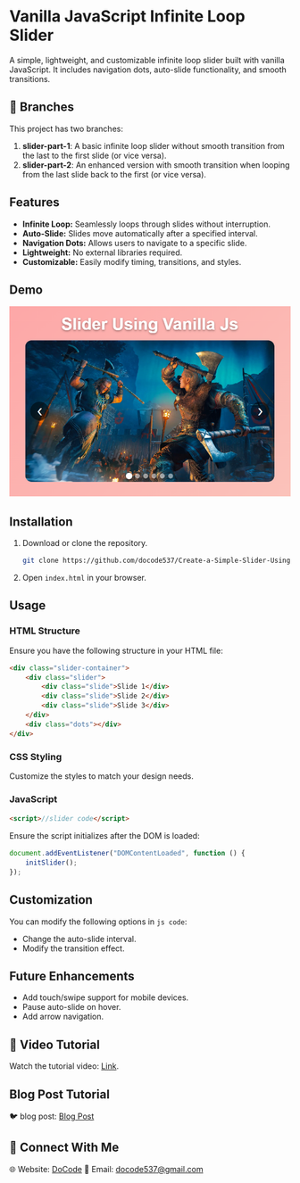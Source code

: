 # Vanilla JavaScript Infinite Loop Slider

A simple, lightweight, and customizable infinite loop slider built with vanilla JavaScript. It includes navigation dots, auto-slide functionality, and smooth transitions.

## 🚀 Branches

This project has two branches:

1. **slider-part-1**: A basic infinite loop slider without smooth transition from the last to the first slide (or vice versa).
2. **slider-part-2**: An enhanced version with smooth transition when looping from the last slide back to the first (or vice versa).

## Features
- **Infinite Loop:** Seamlessly loops through slides without interruption.
- **Auto-Slide:** Slides move automatically after a specified interval.
- **Navigation Dots:** Allows users to navigate to a specific slide.
- **Lightweight:** No external libraries required.
- **Customizable:** Easily modify timing, transitions, and styles.

## Demo
![slider demo](image.png)

## Installation
1. Download or clone the repository.
   ```sh
   git clone https://github.com/docode537/Create-a-Simple-Slider-Using-Vanilla-JavaScript-No-Libraries-.git
   ```
2. Open `index.html` in your browser.

## Usage
### HTML Structure
Ensure you have the following structure in your HTML file:
```html
<div class="slider-container">
    <div class="slider">
        <div class="slide">Slide 1</div>
        <div class="slide">Slide 2</div>
        <div class="slide">Slide 3</div>
    </div>
    <div class="dots"></div>
</div>
```

### CSS Styling
Customize the styles to match your design needs.

### JavaScript
```html
<script>//slider code</script>
```
Ensure the script initializes after the DOM is loaded:
```js
document.addEventListener("DOMContentLoaded", function () {
    initSlider();
});
```

## Customization
You can modify the following options in `js code`:
- Change the auto-slide interval.
- Modify the transition effect.

## Future Enhancements
- Add touch/swipe support for mobile devices.
- Pause auto-slide on hover.
- Add arrow navigation.
## 🎥 Video Tutorial
Watch the tutorial video: [Link](#).
## Blog Post Tutorial
🐦 blog post: [Blog Post](https://docode.co.in/post/simple-infinite-loop-slider-using-vanilla-javascript)  
## 📩 Connect With Me
🌐 Website: [DoCode](https://docode.co.in/)
📧 Email: docode537@gmail.com 

